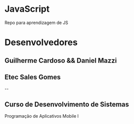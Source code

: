 # JavaScript
Repo para aprendizagem de JS
# Desenvolvedores
Guilherme Cardoso && Daniel Mazzi
--
## Etec Sales Gomes
--
## Curso de Desenvolvimento de Sistemas
Programação de Aplicativos Mobile I
